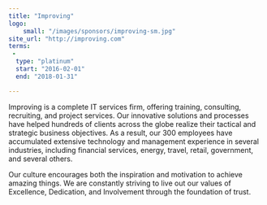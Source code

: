```yaml
---
title: "Improving"
logo:
    small: "/images/sponsors/improving-sm.jpg"
site_url: "http://improving.com"
terms:
 -
  type: "platinum"
  start: "2016-02-01"
  end: "2018-01-31"

---
```


Improving is a complete IT services firm, offering training, consulting, recruiting, and project 
services. Our innovative solutions and processes have helped hundreds of clients across the globe 
realize their tactical and strategic business objectives. As a result, our 300 employees have 
accumulated extensive technology and management experience in several industries, including 
financial services, energy, travel, retail, government, and several others.

Our culture encourages both the inspiration and motivation to achieve amazing things. 
We are constantly striving to live out our values of Excellence, Dedication, and Involvement 
through the foundation of trust.